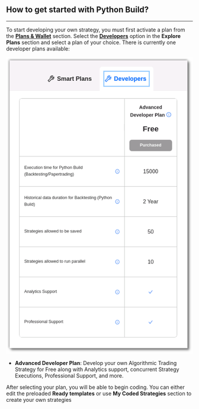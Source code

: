 ## How to get started with Python Build?

---

To start developing your own strategy, you must first activate a plan from the **[Plans & Wallet](https://app.algobulls.com/wallet)** section. Select the **[Developers](https://app.algobulls.com/wallet?category=Developers)** option in the **Explore Plans** section and select a plan of your choice. There is currently one developer plans available:

[![pythonbuild](imgs_v2/python_build_plans.png "Click to Enlarge or Ctrl+Click to open in a new Tab")](imgs_v2/python_build_plans.png)


[//]: # (* **Premium Developer Plan**: Develop your own Algorithmic Trading Strategy with Analytics support, concurrent Strategy Executions, Professional Support, and more.)

[//]: # (* **Free Developer Plan**: Develop your own Algorithmic Trading Strategy for Free.)

* **Advanced Developer Plan**: Develop your own Algorithmic Trading Strategy for Free along with Analytics support, concurrent Strategy Executions, Professional Support, and more.


After selecting your plan, you will be able to begin coding. You can either edit the preloaded **Ready templates** or use **My Coded Strategies** section to create your own strategies
